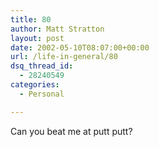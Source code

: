 ```yaml
---
title: 80
author: Matt Stratton
layout: post
date: 2002-05-10T08:07:00+00:00
url: /life-in-general/80
dsq_thread_id:
  - 28240549
categories:
  - Personal

---
```

Can you beat me at putt putt?
